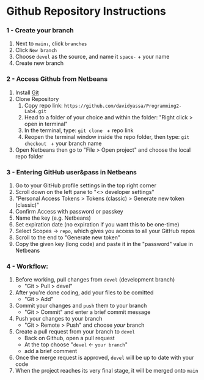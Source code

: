# Github Repository Instructions

### 1 - Create your branch
1. Next to `main↓`, click `branches`
2. Click `New branch`
3. Choose `devel` as the source, and name it `space-` + your name
4. Create new branch

### 2 - Access Github from Netbeans
1. Install [Git](https://github.com/git-for-windows/git/releases/download/v2.51.0.windows.2/Git-2.51.0.2-64-bit.exe)
2. Clone Repository
     1. Copy repo link: `https://github.com/davidyassa/Programming2-Lab4.git`
     2. Head to a folder of your choice and within the folder: "Right click > open in terminal"
     3. In the terminal, type: `git clone ` + repo link
     4. Reopen the terminal window inside the repo folder, then type: `git checkout ` + your branch name
3. Open Netbeans then go to "File > Open project" and choose the local repo folder

### 3 - Entering GitHub user&pass in Netbeans

1. Go to your GitHub profile settings in the top right corner
2. Scroll down on the left pane to "<> developer settings"
3. "Personal Access Tokens > Tokens (classic) > Generate new token (classic)"
4. Confirm Access with password or passkey
5. Name the key (e.g. Netbeans)
6. Set expiration date (no expiration if you want this to be one-time)
7. Select Scopes → `repo`, which gives you access to all your GitHub repos
8. Scroll to the end to "Generate new token"
9. Copy the given key (long code) and paste it in the "password" value in Netbeans


### 4 - Workflow:  
1. Before working, pull changes from `devel`  (development branch)
    - "Git > Pull > devel"
2. After you're done coding, add your files to be comitted
    - "Git > Add"
3. Commit your changes and `push` them to your branch 
    - "Git > Commit" and enter a brief commit message
4. Push your changes to your branch  
    - "Git > Remote > Push" and choose _your_ branch
5. Create a pull request from your branch to `devel`
    - Back on Github, open a pull request
    - At the top choose "`devel` ← `your branch`"
    - add a brief comment
7. Once the merge request is approved, `devel` will be up to date with your code
8. When the project reaches its very final stage, it will be merged onto `main`
